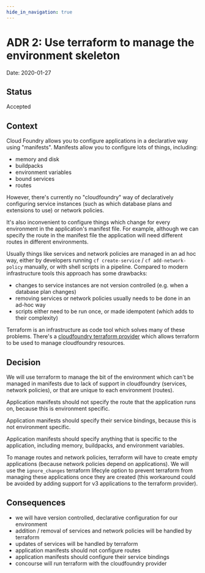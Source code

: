 ```yaml
---
hide_in_navigation: true
---
```


# ADR 2: Use terraform to manage the environment skeleton

Date: 2020-01-27

## Status

Accepted

## Context

Cloud Foundry allows you to configure applications in a declarative way using
"manifests". Manifests allow you to configure lots of things, including:

* memory and disk
* buildpacks
* environment variables
* bound services
* routes

However, there's currently no "cloudfoundry" way of declaratively configuring
service instances (such as which database plans and extensions to use) or
network policies.

It's also inconvenient to configure things which change for every environment
in the application's manifest file. For example, although we can specify the
route in the manifest file the application will need different routes in
different environments.

Usually things like services and network policies are managed in an ad hoc
way, either by developers running `cf create-service` / `cf add-network-policy`
manually, or with shell scripts in a pipeline. Compared to modern infrastructure
tools this approach has some drawbacks:

* changes to service instances are not version controlled (e.g. when a database plan changes)
* removing services or network policies usually needs to be done in an ad-hoc way
* scripts either need to be run once, or made idempotent (which adds to their complexity)

Terraform is an infrastructure as code tool which solves many of these problems. There's a
[cloudfoundry terraform provider](https://github.com/cloudfoundry-community/terraform-provider-cf)
which allows terraform to be used to manage cloudfoundry resources.

## Decision

We will use terraform to manage the bit of the environment which can't be
managed in manifests due to lack of support in cloudfoundry (services,
network policies), or that are unique to each environment (routes).

Application manifests should not specify the route that the application runs
on, because this is environment specific.

Application manifests should specify their service bindings, because this is not
environment specific.

Application manifests should specify anything that is specific to the application,
including memory, buildpacks, and environment variables.

To manage routes and network policies, terraform will have to create empty
applications (because network policies depend on applications). We will use
the `ignore_changes` terraform lifecyle option to prevent terraform from managing
these applications once they are created (this workaround could be avoided by adding
support for v3 applications to the terraform provider).

## Consequences

* we will have version controlled, declarative configuration for our environment
* addition / removal of services and network policies will be handled by terraform
* updates of services will be handled by terraform
* application manifests should not configure routes
* application manifests should configure their service bindings
* concourse will run terraform with the cloudfoundry provider

